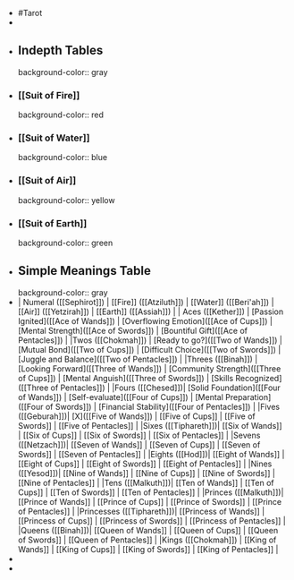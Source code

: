 - #Tarot
-
- ## Indepth Tables
  background-color:: gray
- ### [[Suit of Fire]]
  background-color:: red
- ### [[Suit of Water]]
  background-color:: blue
- ### [[Suit of Air]]
  background-color:: yellow
- ### [[Suit of Earth]]
  background-color:: green
- ## Simple Meanings Table
  background-color:: gray
- | Numeral ([[Sephirot]]) | [[Fire]] ([[Atziluth]]) | [[Water]] ([[Beri'ah]]) | [[Air]] ([[Yetzirah]]) | [[Earth]] ([[Assiah]]) |
  | Aces ([[Kether]]) | [Passion Ignited]([[Ace of Wands]]) | [Overflowing Emotion]([[Ace of Cups]]) | [Mental Strength]([[Ace of Swords]]) | [Bountiful Gift]([[Ace of Pentacles]]) |
  |Twos ([[Chokmah]]) | [Ready to go?]([[Two of Wands]]) | [Mutual Bond]([[Two of Cups]]) | [Difficult Choice]([[Two of Swords]]) | [Juggle and Balance]([[Two of Pentacles]]) | 
  |Threes ([[Binah]]) | [Looking Forward]([[Three of Wands]]) | [Community Strength]([[Three of Cups]]) | [Mental Anguish]([[Three of Swords]]) | [Skills Recognized]([[Three of Pentacles]]) | 
  |Fours ([[Chesed]])| [Solid Foundation]([[Four of Wands]]) | [Self-evaluate]([[Four of Cups]]) | [Mental Preparation]([[Four of Swords]]) | [Financial Stability]([[Four of Pentacles]]) | 
  |Fives ([[Geburah]])| [X]([[Five of Wands]]) | [[Five of Cups]] | [[Five of Swords]] | [[Five of Pentacles]] | 
  |Sixes ([[Tiphareth]])| [[Six of Wands]] | [[Six of Cups]] | [[Six of Swords]] | [[Six of Pentacles]] | 
  |Sevens ([[Netzach]])| [[Seven of Wands]] | [[Seven of Cups]] | [[Seven of Swords]] | [[Seven of Pentacles]] | 
  |Eights ([[Hod]])| [[Eight of Wands]] | [[Eight of Cups]] | [[Eight of Swords]] | [[Eight of Pentacles]] | 
  |Nines ([[Yesod]])| [[Nine of Wands]] | [[Nine of Cups]] | [[Nine of Swords]] | [[Nine of Pentacles]] | 
  |Tens ([[Malkuth]])| [[Ten of Wands]] | [[Ten of Cups]] | [[Ten of Swords]] | [[Ten of Pentacles]] | 
  |Princes ([[Malkuth]])| [[Prince of Wands]] | [[Prince of Cups]] | [[Prince of Swords]] | [[Prince of Pentacles]] | 
  |Princesses ([[Tiphareth]])| [[Princess of Wands]] | [[Princess of Cups]] | [[Princess of Swords]] | [[Princess of Pentacles]] | 
  |Queens ([[Binah]])| [[Queen of Wands]] | [[Queen of Cups]] | [[Queen of Swords]] | [[Queen of Pentacles]] | 
  |Kings ([[Chokmah]]) | [[King of Wands]] | [[King of Cups]] | [[King of Swords]] | [[King of Pentacles]] |
-
-